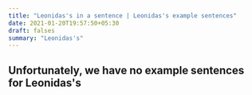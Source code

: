 ```yaml
---
title: "Leonidas's in a sentence | Leonidas's example sentences"
date: 2021-01-20T19:57:50+05:30
draft: falses
summary: "Leonidas's"
---
```

## Unfortunately, we have no example sentences for Leonidas's                 

